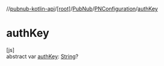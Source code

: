 //[pubnub-kotlin-api](../../../../index.md)/[[root]](../../index.md)/[PubNub](../index.md)/[PNConfiguration](index.md)/[authKey](auth-key.md)

# authKey

[js]\
abstract var [authKey](auth-key.md): [String](https://kotlinlang.org/api/latest/jvm/stdlib/kotlin-stdlib/kotlin/-string/index.html)?
